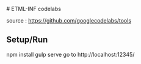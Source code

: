 # ETML-INF codelabs

source : https://github.com/googlecodelabs/tools

## Setup/Run

npm install
gulp serve
go to http://localhost:12345/

